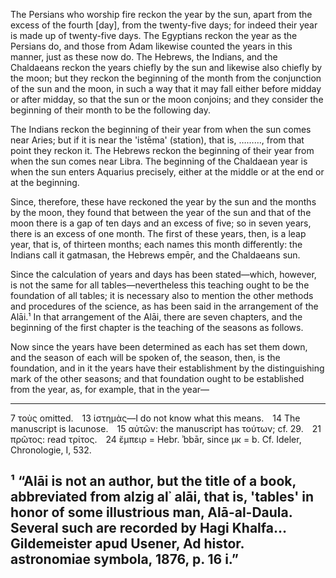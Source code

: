 The Persians who worship fire reckon the year by the sun, apart from the excess of the fourth [day], from the twenty-five days; for indeed their year is made up of twenty-five days. The Egyptians reckon the year as the Persians do, and those from Adam likewise counted the years in this manner, just as these now do. The Hebrews, the Indians, and the Chaldaeans reckon the years chiefly by the sun and likewise also chiefly by the moon; but they reckon the beginning of the month from the conjunction of the sun and the moon, in such a way that it may fall either before midday or after midday, so that the sun or the moon conjoins; and they consider the beginning of their month to be the following day.

The Indians reckon the beginning of their year from when the sun comes near Aries; but if it is near the 'istēma' (station), that is, ………, from that point they reckon it. The Hebrews reckon the beginning of their year from when the sun comes near Libra. The beginning of the Chaldaean year is when the sun enters Aquarius precisely, either at the middle or at the end or at the beginning.

Since, therefore, these have reckoned the year by the sun and the months by the moon, they found that between the year of the sun and that of the moon there is a gap of ten days and an excess of five; so in seven years, there is an excess of one month. The first of these years, then, is a leap year, that is, of thirteen months; each names this month differently: the Indians call it gatmasan, the Hebrews empēr, and the Chaldaeans sun.

Since the calculation of years and days has been stated—which, however, is not the same for all tables—nevertheless this teaching ought to be the foundation of all tables; it is necessary also to mention the other methods and procedures of the science, as has been said in the arrangement of the Alāi.¹ In that arrangement of the Alāi, there are seven chapters, and the beginning of the first chapter is the teaching of the seasons as follows.

Now since the years have been determined as each has set them down, and the season of each will be spoken of, the season, then, is the foundation, and in it the years have their establishment by the distinguishing mark of the other seasons; and that foundation ought to be established from the year, as, for example, that in the year—

---
7 τοὺς omitted. 13 ἱστημὰς—I do not know what this means. 14 The manuscript is lacunose. 15 αὐτῶν: the manuscript has τούτων; cf. 29. 21 πρῶτος: read τρίτος. 24 ἔμπειρ = Hebr. ʾbbār, since μκ = b. Cf. Ideler, Chronologie, I, 532.

¹ “Alāi is not an author, but the title of a book, abbreviated from alzig al᾽ alāi, that is, 'tables' in honor of some illustrious man, Alā-al-Daula. Several such are recorded by Hagi Khalfa… Gildemeister apud Usener, Ad histor. astronomiae symbola, 1876, p. 16 i.”
---